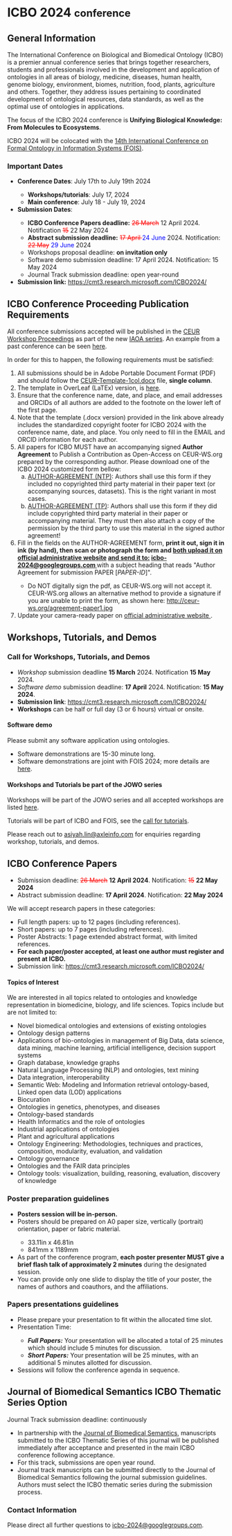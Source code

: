<br>
<h1> ICBO 2024 <small>conference</small></h1>

## General Information 

The International Conference on Biological and Biomedical Ontology
(ICBO) is a premier annual conference series that brings together
researchers, students and professionals involved in the development
and application of ontologies in all areas of biology, medicine,
diseases, human health, genome biology, environment, biomes,
nutrition, food, plants, agriculture and others. Together, they
address issues pertaining to coordinated development of ontological
resources, data standards, as well as the optimal use of ontologies in
applications.

The focus of the ICBO 2024 conference is <b> Unifying Biological
Knowledge: From Molecules to Ecosystems</b>.

ICBO 2024 will be colocated with the <a
href="https://www.utwente.nl/en/eemcs/fois2024/">14th International
Conference on Formal Ontology in Information Systems (FOIS)</a>.

### Important Dates 

  <ul>
    <li><b>Conference Dates</b>: July 17th to July 19th 2024</li> 
    <ul>
        <li><b>Workshops/tutorials</b>: July 17, 2024</li>
        <li><b>Main conference</b>: July 18 - July 19, 2024</li>
    </ul>
    <li><b>Submission Dates</b>:</li> 
    <ul>
        <li><b>ICBO Conference Papers deadline:</b> <span style="text-decoration: line-through; color: red;">26 March</span> 12 April 2024. Notification <span style="text-decoration: line-through; ; color: red;">15</span> 22 May 2024</li>
        <li><b>Abstract submission deadline:</b> <span style="text-decoration: line-through; color: red;">17 April </span> <span style="color: #0000FF;">24 June</span> 2024. Notification: <span style="text-decoration: line-through; color: red;">22 May</span> <span style="color: #0000FF;">29 June</span> 2024</li>
        <li>Workshops proposal deadline: <b>on invitation only</b></li> 
        <li>Software demo submission deadline: 17 April 2024. Notification: 15 May 2024</li>
        <li>Journal Track submission deadline: open year-round</li>
    </ul>
    <li><b>Submission link:</b> <a href="https://cmt3.research.microsoft.com/ICBO2024/">https://cmt3.research.microsoft.com/ICBO2024/</a></li>
  </ul>

## ICBO Conference Proceeding Publication Requirements

All conference submissions accepted will be published in the <a href="http://ceur-ws.org/" target="_blank">CEUR Workshop Proceedings</a> as part of the new <a href="http://ceur-ws.org/iaoa.html" target="_blank">IAOA series</a>. 
An example from a past conference can be seen <a href="https://ceur-ws.org/Vol-3603/" target="_blank">here</a>.

In order for this to happen, the following requirements must be satisfied:

<ol type="1">            
    <li>All submissions should be in Adobe Portable Document Format (PDF) and should follow the <a href="../papers/CEUR-Template-1col.docx" target="_blank"> CEUR-Template-1col.docx</a> file, <b>single column</b>.</li>
    <li>The template in OverLeaf (LaTEx) version, is <a href="https://www.overleaf.com/latex/templates/template-for-submissions-to-ceur-workshop-proceedings-ceur-ws-dot-org/wqyfdgftmcfw" target="_blank"> here</a>. 
    <li>Ensure that the conference name, date, and place, and email addresses and ORCIDs of all authors are added to the footnote on the lower left of the first page.</li>
    <li>Note that the template (.docx version) provided in the link above already includes the standardized copyright footer for ICBO 2024 with the conference name, date, and place. You only need to fill in the EMAIL and ORCID information for each author.</li>
    <li>All papers for ICBO MUST have an accompanying signed <b>Author Agreement</b> to Publish a Contribution as Open-Access on CEUR-WS.org prepared by the corresponding author. Please download one of the ICBO 2024 customized form bellow:
        <ol type="a"> 
        <li><a href="https://ceur-ws.org/ceur-author-agreement-ccby-ntp.pdf?ver=2021-02-12" target="_blank">AUTHOR-AGREEMENT (NTP)</a>: Authors shall use this form if they included no copyrighted third party material in their paper text (or accompanying sources, datasets). This is the right variant in most cases.</li>
        <li><a href="https://ceur-ws.org/ceur-author-agreement-ccby-tp.pdf?ver=2021-02-12" target="_blank">AUTHOR-AGREEMENT (TP)</a>: Authors shall use this form if they did include copyrighted third party material in their paper or accompanying material. They must then also attach a copy of the permission by the third party to use this material in the signed author agreement!</li>
        </ol>
        <li>Fill in the fields on the AUTHOR-AGREEMENT form, <b>print
    it out, sign it in ink (by hand), then scan or photograph the form
    and <u>both upload it on</u> <a
    href="https://cmt3.research.microsoft.com/User/Login?ReturnUrl=%2FICBO2024%2F"
    target="_blank">official administrative website</a> <u>and send it
    to:</u>  <a
    href="mailto:icbo-2024@googlegroups.com?subject=Author
    Agreement for submission PAPER ">icbo-2024@googlegroups.com
    </a>
        </b> with a subject heading that reads "Author Agreement for submission PAPER [<i>PAPER-ID</i>]".</li>
        <ul><li>Do NOT digitally sign the pdf, as CEUR-WS.org will not accept it. CEUR-WS.org allows an alternative method to provide a signature if you are unable to print the form, as shown here: <a href="http://ceur-ws.org/agreement-paper1.jpg"
            target="_blank">http://ceur-ws.org/agreement-paper1.jpg</a>
        </li></ul>
    <li>Update your camera-ready paper on <a href="https://cmt3.research.microsoft.com/User/Login?ReturnUrl=%2FICBO2024%2F" target="_blank">official administrative website </a>.</li>
</ol>


## Workshops, Tutorials, and Demos

### Call for Workshops, Tutorials, and Demos 

<ul>
    <li><i>Workshop</i> submission deadline <b>15
    March</b> 2024. Notification <b>15 May</b> 2024.</li>
    <li><i>Software demo</i> submission deadline: <b>17
    April</b> 2024. Notification: <b>15 May 2024</b>.
    </li>
    <li><b>Submission link</b>: <a href="https://cmt3.research.microsoft.com/ICBO2024/">https://cmt3.research.microsoft.com/ICBO2024/</a> </li>
    <li><b>Workshops</b> can be half or full day (3 or 6 hours) virtual or onsite.</p> </li>
</ul>

#### Software demo
<p>Please submit any software application using ontologies.</p>
<ul>
    <li>Software demonstrations are 15-30 minute long.</li>
    <li>Software demonstrations are joint with FOIS 2024; more details
	are <a href="https://www.utwente.nl/en/eemcs/fois2024/calls/demos/">here</a>.</li>
</ul>

#### Workshops and Tutorials be part of the JOWO series

<p>Workshops will be part of the JOWO series and all accepted
workshops are listed <a
href="https://www.utwente.nl/en/eemcs/fois2024/workshops/">here</a>.
</p>

Tutorials will be part of ICBO and FOIS, see the <a href="https://www.utwente.nl/en/eemcs/fois2024/calls/tutorials/">call
for tutorials</a>.

Please reach out to asiyah.lin@axleinfo.com for enquiries regarding workshop, tutorials, and demos. 

## ICBO Conference Papers

<ul>
    <li>Submission deadline: <span style="text-decoration: line-through; color: red;">26 March</span> <b>12 April 2024</b>. Notification: <span style="text-decoration: line-through; ; color: red;">15</span> <b>22 May 2024</b></li>
    <li>Abstract submission deadline: <b>17 April 2024</b>. Notification: <b>22 May 2024</b></li>
</ul>
We will accept research papers in these categories:
<ul>
    <li>Full length papers: up to 12 pages (including references).</li>
    <li>Short papers: up to 7 pages (including references).</li>
    <li>Poster Abstracts: 1 page extended abstract format, with limited references.</li>
    <li><b>For each paper/poster accepted, at least one author must register and present at ICBO.</b></li>
    <li>Submission link: <a href="https://cmt3.research.microsoft.com/ICBO2024/">https://cmt3.research.microsoft.com/ICBO2024/</a> </li>
</ul>

#### Topics of Interest 

<p>We are interested in all topics related to ontologies and knowledge
    representation in biomedicine, biology, and life sciences. Topics
    include but are not limited to: </p>
<ul>
	<li>Novel biomedical ontologies and extensions of existing ontologies</li>
	<li>Ontology design patterns</li>
    <li>Applications of bio-ontologies in management of Big Data, data
    science, data mining, machine learning, artificial intelligence,
    decision support systems</li>
    <li>Graph database, knowledge graphs</li>
    <li>Natural Language Processing (NLP) and ontologies, text mining</li>
    <li>Data integration, interoperability</li>
    <li>Semantic Web: Modeling and Information retrieval
    ontology-based, Linked open data (LOD) applications</li>
    <li>Biocuration</li>
    <li>Ontologies in genetics, phenotypes, and diseases</li>
	<li>Ontology-based standards</li>
	<li>Health Informatics and the role of ontologies</li>
	<li>Industrial applications of ontologies</li>
    <li>Plant and agricultural applications</li>
    <li>Ontology Engineering: Methodologies, techniques and practices, composition,
        modularity, evaluation, and validation</li>
	<li>Ontology governance</li>
    <li>Ontologies and the FAIR data principles</li>
    <li>Ontology tools: visualization, building, reasoning, evaluation, discovery of
        knowledge</li>
</ul>

### Poster preparation guidelines
<ul>
    <li><b>Posters session will be in-person.</b></li>
    <li>Posters should be prepared on A0 paper size, vertically (portrait) orientation, paper or fabric material.</li>
        <ul>
        <li>33.11in x 46.81in</li>
        <li>841mm x 1189mm</li>
        </ul>
    <li>As part of the conference program, <b>each poster presenter MUST give a
                brief flash talk of approximately 2 minutes</b> during
        the designated session.</li>
    <li>You can provide only one slide to display the title of your poster, the names of authors and
        coauthors, and the affiliations.</li>
</ul>

### Papers presentations guidelines 
<ul>
<!---    <li>ICBO is an <b>in-person conference</b>.</li>
    </li>
	-->
    <li>Please prepare your presentation to fit within the allocated time slot.</li>
    <li>Presentation Time:</li>
    <ul>
	<li><b><i>Full Papers:</i></b> Your presentation will be
		allocated a total of 25 minutes which should include 5 minutes for
		discussion.</li>
	<li><b><i>Short Papers:</i></b> Your presentation will be 25
		minutes, with an additional 5 minutes allotted for
		discussion.</li>
    </ul>
    <li>Sessions will follow the conference agenda in sequence.</li>
<!---    <li>All presentations are in-person. Exceptionally (e.g., if a
		visa could not be obtained), we will accommodate virtual presentations.</li>
-->
</ul>

## Journal of Biomedical Semantics ICBO Thematic Series Option

Journal Track submission deadline: continuously
<ul>
    <li>In partnership with the <a
	href="https://jbiomedsem.biomedcentral.com/">Journal of Biomedical
	Semantics</a>, manuscripts submitted to the ICBO Thematic Series
	of this journal will be published immediately after acceptance and
	presented in the main ICBO conference following acceptance.</li>
    <li>For this track, submissions are open year round.</li>
    <li>Journal track manuscripts can be submitted directly to the
	Journal of Biomedical Semantics following the journal submission
	guidelines. Authors must select the ICBO thematic series during
	the submission process.</li>
</ul>



### Contact Information 

Please direct all further questions to <a href="mailto:icbo-2024@googlegroups.com">icbo-2024@googlegroups.com</a>.


